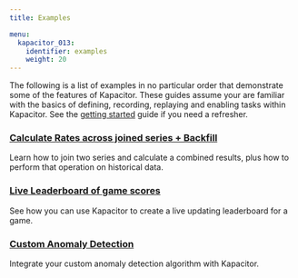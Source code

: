 ```yaml
---
title: Examples

menu:
  kapacitor_013:
    identifier: examples
    weight: 20
---
```


The following is a list of examples in no particular order that demonstrate some of the features of Kapacitor.
These guides assume your are familiar with the basics of defining, recording, replaying and enabling tasks within Kapacitor.
See the [getting started](/kapacitor/v0.13/introduction/getting_started/) guide if you need a refresher.

### [Calculate Rates across joined series + Backfill](/kapacitor/v0.13/examples/join_backfill/)

Learn how to join two series and calculate a combined results, plus how to perform that operation on historical data.

### [Live Leaderboard of game scores](/kapacitor/v0.13/examples/live_leaderboard/)

See how you can use Kapacitor to create a live updating leaderboard for a game.

### [Custom Anomaly Detection](/kapacitor/v0.13/examples/anomaly_detection/)

Integrate your custom anomaly detection algorithm with Kapacitor.
